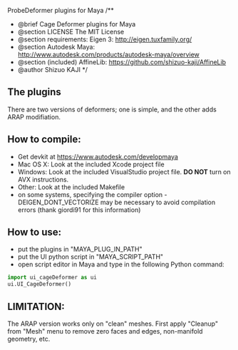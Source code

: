 ProbeDeformer plugins for Maya
/**
 * @brief Cage Deformer plugins for Maya
 * @section LICENSE The MIT License
 * @section requirements:  Eigen 3:  http://eigen.tuxfamily.org/
 * @section Autodesk Maya: http://www.autodesk.com/products/autodesk-maya/overview
 * @section (included) AffineLib: https://github.com/shizuo-kaji/AffineLib
 * @author Shizuo KAJI
 */

## The plugins
There are two versions of deformers;
one is simple, and the other adds ARAP modifiation.

## How to compile:
- Get devkit at https://www.autodesk.com/developmaya
- Mac OS X: Look at the included Xcode project file
- Windows: Look at the included VisualStudio project file. __DO NOT__ turn on AVX instructions.
- Other: Look at the included Makefile
- on some systems, specifying the compiler option -DEIGEN_DONT_VECTORIZE may be necessary to avoid compilation errors (thank giordi91 for this information)

## How to use:
- put the plugins in "MAYA_PLUG_IN_PATH"
- put the UI python script in "MAYA_SCRIPT_PATH"
- open script editor in Maya and type in the following Python command:

```python
import ui_cageDeformer as ui
ui.UI_CageDeformer()
```

## LIMITATION:
The ARAP version works only on "clean" meshes.
First apply "Cleanup" from "Mesh" menu
to remove zero faces and edges, non-manifold geometry, etc.
